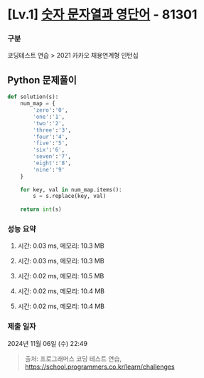 # [Lv.1] [숫자 문자열과 영단어](https://school.programmers.co.kr/learn/courses/30/lessons/81301?language=python3) - 81301 

### 구분

코딩테스트 연습 > 2021 카카오 채용연계형 인턴십

## Python 문제풀이

```py
def solution(s):
    num_map = {
        'zero':'0',
        'one':'1',
        'two':'2',
        'three':'3',
        'four':'4',
        'five':'5',
        'six':'6',
        'seven':'7',
        'eight':'8',
        'nine':'9'        
    }
    
    for key, val in num_map.items():
        s = s.replace(key, val)
    
    return int(s)
```

### 성능 요약

1. 시간: 0.03 ms, 메모리: 10.3 MB

2. 시간: 0.03 ms, 메모리: 10.3 MB
3. 시간: 0.02 ms, 메모리: 10.5 MB
4. 시간: 0.02 ms, 메모리: 10.4 MB
5. 시간: 0.02 ms, 메모리: 10.4 MB

### 제출 일자

2024년 11월 06일 (수) 22:49

> 출처: 프로그래머스 코딩 테스트 연습, https://school.programmers.co.kr/learn/challenges